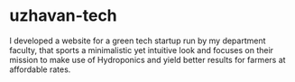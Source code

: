 # uzhavan-tech
I developed a website for a green tech startup run by my department faculty, that sports a minimalistic yet intuitive look and focuses on their mission to make use of Hydroponics and yield better results for farmers at affordable rates.
